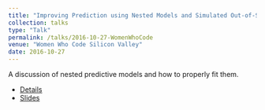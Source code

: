 ```yaml
---
title: "Improving Prediction using Nested Models and Simulated Out-of-Sample Data"
collection: talks
type: "Talk"
permalink: /talks/2016-10-27-WomenWhoCode
venue: "Women Who Code Silicon Valley"
date: 2016-10-27
---
```


A discussion of nested predictive models and how to properly fit them.

* [Details](https://www.meetup.com/Women-Who-Code-Silicon-Valley/events/234199622/)
* [Slides](https://github.com/WinVector/NestedModelsTalk)